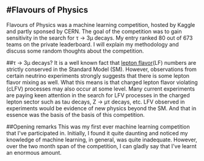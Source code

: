 #Flavours of Physics
----------------
Flavours of Physics was a machine learning competition, hosted by Kaggle and partly sponsed by CERN. The goal of the competition was to gain sensitivity in the search for τ → 3μ decays. My entry ranked 80 out of 673 teams on the private leaderboard. I will explain my methodology and discuss some random thoughts about the competition. 

##τ → 3μ decays?
It is a well known fact that [lepton flavor](https://en.wikipedia.org/wiki/Flavour_(particle_physics))(LF) numbers are strictly conserved in the Standard Model (SM). However, observations from certain neutrino experiments strongly suggests that there is some lepton
flavor mixing as well. What this means is that charged lepton flavor violating (cLFV) processes may also occur at some level.
Many current experiments are paying keen attention in the search for LFV processes in the charged lepton sector such as tau decays, Z → μτ decays, etc. LFV observed in experiments would be evidence of new physics beyond the SM. And that in essence was the basis of the basis of this competition. 

##Opening remarks
This was my first ever machine learning competition that I've participated in. Initially, I found it quite daunting and noticed my knowledge of machine learning, in general, was quite inadequate. However, over the two month span of the competition, I can gladly say that I've learnt an enormous amount.
